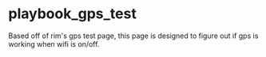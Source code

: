 playbook_gps_test
=================

Based off of rim's gps test page, this page is designed to figure out if gps is working when wifi is on/off. 